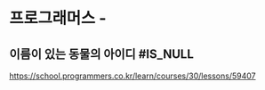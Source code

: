 # 프로그래머스 - 
## 이름이 있는 동물의 아이디 #IS_NULL
https://school.programmers.co.kr/learn/courses/30/lessons/59407
